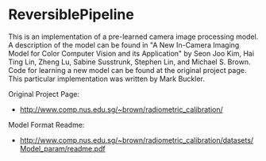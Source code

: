 # ReversiblePipeline

This is an implementation of a pre-learned camera image
processing model. A description of the model can be found in
"A New In-Camera Imaging Model for Color Computer Vision 
and its Application" by Seon Joo Kim, Hai Ting Lin, Zheng Lu,
Sabine Susstrunk, Stephen Lin, and Michael S. Brown. Code for
learning a new model can be found at the original project 
page. This particular implementation was written by 
Mark Buckler.

Original Project Page:
* http://www.comp.nus.edu.sg/~brown/radiometric_calibration/

Model Format Readme:
* http://www.comp.nus.edu.sg/~brown/radiometric_calibration/datasets/Model_param/readme.pdf

